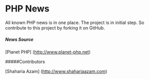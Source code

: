 PHP News
===

All known PHP news is in one place. The project is in initial step. So contribute to this project by forking it on GitHub.




##### News Source
  [Planet PHP] (http://www.planet-php.net)





#####Contributors

[Shaharia Azam] (http://www.shahariaazam.com)

